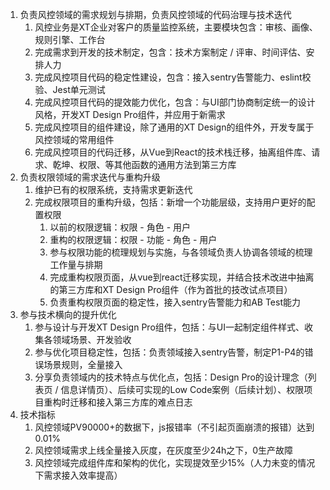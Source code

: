 1. 负责风控领域的需求规划与排期，负责风控领域的代码治理与技术迭代
    1. 风控业务是XT企业对客户的质量监控系统，主要模块包含：审核、画像、规则引擎、工作台
    2. 完成需求到开发的技术制定，包含：技术方案制定 / 评审、时间评估、安排人力
    3. 完成风控项目代码的稳定性建设，包含：接入sentry告警能力、eslint校验、Jest单元测试
    4. 完成风控项目代码的提效能力优化，包含：与UI部门协商制定统一的设计风格，开发XT Design Pro组件，并应用于新需求
    5. 完成风控项目的组件建设，除了通用的XT Design的组件外，开发专属于风控领域的常用组件
    6. 完成风控项目的代码迁移，从Vue到React的技术栈迁移，抽离组件库、请求、乾坤、权限、等其他函数的通用方法到第三方库
2. 负责权限领域的需求迭代与重构升级
    1. 维护已有的权限系统，支持需求更新迭代
    2. 完成权限项目的重构升级，包括：新增一个功能层级，支持用户更好的配置权限
        1. 以前的权限逻辑：权限 - 角色 - 用户
        2. 重构的权限逻辑：权限 - 功能 - 角色 - 用户
        3. 参与权限功能的梳理规划与实施，与各领域负责人协调各领域的梳理工作量与排期
        4. 完成重构权限页面，从vue到react迁移实现，并结合技术改进中抽离的第三方库和XT Design Pro组件（作为首批的技改试点项目）
        5. 负责重构权限页面的稳定性，接入sentry告警能力和AB Test能力
3. 参与技术横向的提升优化
    1. 参与设计与开发XT Design Pro组件，包括：与UI一起制定组件样式、收集各领域场景、开发验收
    2. 参与优化项目稳定性，包括：负责领域接入sentry告警，制定P1-P4的错误场景规则，全量接入
    3. 分享负责领域内的技术特点与优化点，包括：Design Pro的设计理念（列表页 / 信息详情页）、后续可实现的Low Code案例（后续计划）、权限项目重构时迁移和接入第三方库的难点日志
4. 技术指标
    1. 风控领域PV90000+的数据下，js报错率（不引起页面崩溃的报错）达到0.01%
    2. 风控领域需求上线全量接入灰度，在灰度至少24h之下，0生产故障
    3. 风控领域完成组件库和架构的优化，实现提效至少15%（人力未变的情况下需求接入效率提高）